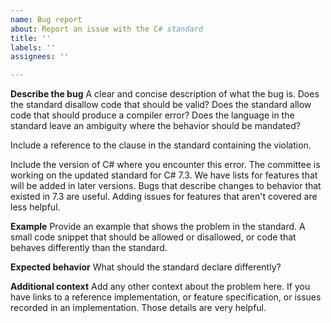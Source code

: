 ```yaml
---
name: Bug report
about: Report an issue with the C# standard
title: ''
labels: ''
assignees: ''

---
```


**Describe the bug**
A clear and concise description of what the bug is. Does the standard disallow code that should be valid? Does the standard allow code that should produce a compiler error? Does the language in the standard leave an ambiguity where the behavior should be mandated?

Include a reference to the clause in the standard containing the violation.

Include the version of C# where you encounter this error. The committee is working on the updated standard for C# 7.3. We have lists for features that will be added in later versions. Bugs that describe changes to behavior that existed in 7.3 are useful. Adding issues for features that aren't covered are less helpful.

**Example**
Provide an example that shows the problem in the standard. A small code snippet that should be allowed or disallowed, or code that behaves differently than the standard.

**Expected behavior**
What should the standard declare differently?

**Additional context**
Add any other context about the problem here. If you have links to a reference implementation, or feature specification, or issues recorded in an implementation. Those details are very helpful. 
